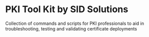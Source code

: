 # PKI Tool Kit by SID Solutions
Collection of commands and scripts for PKI professionals to aid in troubleshooting, testing and validating certificate deployments
